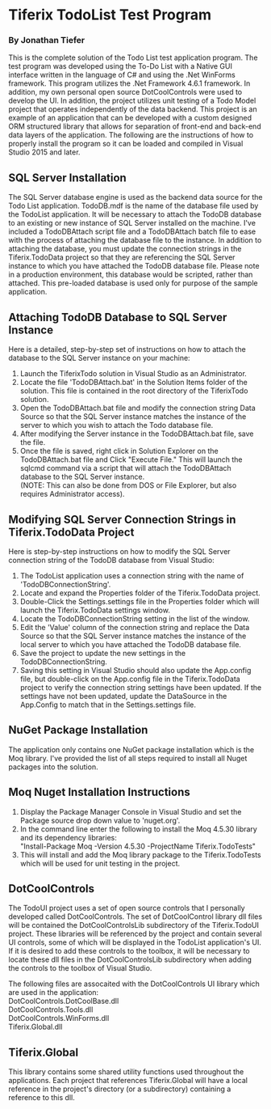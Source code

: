 # Tiferix TodoList Test Program
### By Jonathan Tiefer
This is the complete solution of the Todo List test application program.  The test program was developed using the To-Do List with a Native GUI interface written in the language of C# and using the .Net WinForms framework.  This program utilizes the .Net Framework 4.6.1 framework.  In addition, my own personal open source DotCoolControls were used to develop the UI.  In addition, the project utilizes unit testing of a Todo Model project that operates independently of the data backend.  This project is an example of an application that can be developed with a custom designed ORM structured library that allows for separation of front-end and back-end data layers of the application.  The following are the instructions of how to properly install the program so it can be loaded and compiled in Visual Studio 2015 and later.  




## SQL Server Installation
The SQL Server database engine is used as the backend data source for the Todo List application.  TodoDB.mdf is the name of the database file used by the TodoList application.  It will be necessary to attach the TodoDB database to an existing or new instance of SQL Server installed on the machine.   I've included a TodoDBAttach script file and a TodoDBAttach batch file to ease with the process of attaching the database file to the instance.  In addition to attaching the database, you must update the connection strings in the Tiferix.TodoData project so that they are referencing the SQL Server instance to which you have attached the TodoDB database file.  Please note in a production environment, this database would be scripted, rather than attached.  This pre-loaded database is used only for purpose of the sample application.

## Attaching TodoDB Database to SQL Server Instance
Here is a detailed, step-by-step set of instructions on how to attach the database to the SQL Server instance on your machine:<br/>
1. Launch the TiferixTodo solution in Visual Studio as an Administrator.<br/>
2. Locate the file 'TodoDBAttach.bat' in the Solution Items folder of the solution.  This file is contained in the root directory of the TiferixTodo solution.<br/>
3. Open the TodoDBAttach.bat file and modify the connection string Data Source so that the SQL Server instance matches the instance of the server to which you wish to attach the Todo database file.<br/>
4. After modifying the Server instance in the TodoDBAttach.bat file, save the file.<br/>
5. Once the file is saved, right click in Solution Explorer on the TodoDBAttach.bat file and Click "Execute File."  This will launch the sqlcmd command via a script that will attach the TodoDBAttach database to the SQL Server instance. <br/>
(NOTE: This can also be done from DOS or File Explorer, but also requires Administrator access).<br/>

## Modifying SQL Server Connection Strings in Tiferix.TodoData Project
Here is step-by-step instructions on how to modify the SQL Server connection string of the TodoDB database from Visual Studio:<br/>
1. The TodoList application uses a connection string with the name of 'TodoDBConnectionString'.<br/>
2. Locate and expand the Properties folder of the Tiferix.TodoData project.<br/>
3. Double-Click the Settings.settings file in the Properties folder which will launch the Tiferix.TodoData settings window.<br/>
4. Locate the TodoDBConnectionString setting in the list of the window.<br/>
5. Edit the 'Value' column of the connection string and replace the Data Source so that the SQL Server instance matches the instance of the local server to which you have attached the TodoDB database file.<br/>
6. Save the project to update the new settings in the TodoDBConnectionString.<br/>
7. Saving this setting in Visual Studio should also update the App.config file, but double-click on the App.config file in the Tiferix.TodoData project to verify the connection string settings have been updated.  If the settings have not been updated, update the DataSource in the App.Config to match that in the Settings.settings file.<br/>

## NuGet Package Installation
The application only contains one NuGet package installation which is the Moq library.  I've provided the list of all steps required to install all Nuget packages into the solution.

## Moq Nuget Installation Instructions
1. Display the Package Manager Console in Visual Studio and set the Package source drop down value to 'nuget.org'.<br/>
2. In the command line enter the following to install the Moq 4.5.30 library and its dependency libraries:<br/>
   "Install-Package Moq -Version 4.5.30 -ProjectName Tiferix.TodoTests"<br/>
3. This will install and add the Moq library package to the Tiferix.TodoTests which will be used for unit testing in the project.<br/>

## DotCoolControls
The TodoUI project uses a set of open source controls that I personally developed called DotCoolControls.  The set of DotCoolControl library dll files will be contained the DotCoolControlsLib subdirectory of the Tiferix.TodoUI project.  These libraries will be referenced by the project and contain several UI controls, some of which will be displayed in the TodoList application's UI.  If it is desired to add these controls to the toolbox, it will be necessary to locate these dll files in the DotCoolControlsLib subdirectory when adding the controls to the toolbox of Visual Studio.  

The following files are assocaited with the DotCoolControls UI library which are used in the application:<br/>
DotCoolControls.DotCoolBase.dll<br/>
DotCoolControls.Tools.dll<br/>
DotCoolControls.WinForms.dll<br/>
Tiferix.Global.dll<br/>

## Tiferix.Global
This library contains some shared utility functions used throughout the applications.  Each project that references Tiferix.Global will have a local reference in the project's directory (or a subdirectory) containing a reference to this dll.  